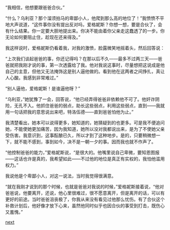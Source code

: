 
“我相信，他想要跟爸爸合伙。”

“什么？乌利亚？那个溜须拍马的卑鄙小人，他爬到那么高的地位了！”我愤愤不平地大声说道，“这件事你没有提出反对吗，爱格妮斯？你想一想，要是合伙了，会有什么结果。你一定要大胆地提出来。你决不能由着你父亲走这蠢透了的一步。你无论如何要阻止住，趁现在还来得及。”

我这样说时，爱格妮斯仍看着我，对我的激愤，脸露微笑地摇着头，然后回答说：

“上次我们谈起爸爸的事，你还记得吗？在那以后不久——最多不过两三天——爸爸就把我刚才说的事，第一次透露给了我。他对我说这事时，尽量想把这说成是他自己的主意，但他又无法掩饰这是别人逼他做的。看到他在这两者之间挣扎，真让人心酸。我感到非常难过。”

“别人逼他，爱格妮斯！是谁逼他呀？”

“乌利亚，”她犹豫了一会，回答说，“他已经弄得爸爸非依赖他不可了。他奸诈阴险，无孔不入。他抓住爸爸的弱点，助长这些弱点，利用这些弱点，直到——我就用一句话把我的意思说出来吧，特洛伍德——直到爸爸怕他为止。”

我清楚看出，她本可以说得更多，她知道的，她猜疑到的也更多。可是我不便追问她，不能使她更加痛苦，因为我知道，她所以没对我都说出来，是为了不使她父亲受伤害。我意识到，这事酝酿已久，所以才到了这种地步。是的，只要稍微想一下，就不能不感到，事到如今，决不是一朝一夕的事。因而我也就不作声了。

“他控制爸爸的能力，”爱格妮斯说，“是很大的。他嘴里说自己卑微，要知恩图报——这话也许是真的，我希望如此——不过他的地位是真正有实权的，我怕他滥用权力。”

我说他是个卑鄙小人，对这一说法，当时我觉得很满意。

“就在我刚才说到的那个时候，也就是爸爸对我说的时候，”爱格妮斯接着说，“他对爸爸说，他要离开，还说，他心里很难过，很不愿意离开，但是离开的话，可以有更好的前途。当时爸爸沮丧极了，你我从来没有看见过他那么忧伤。有了合伙这个补救计划后，他好像才放下心来，虽然他同时似乎也因合伙的事受到打击，既伤心又羞愧。”

[next](page333)